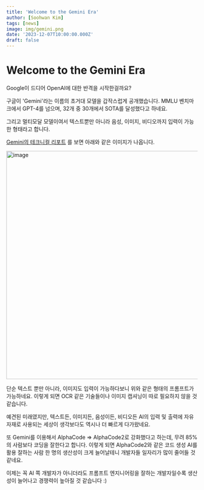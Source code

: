 ```yaml
---
title: 'Welcome to the Gemini Era'
author: [Soohwan Kim]
tags: [news]
image: img/gemini.png
date: '2023-12-07T10:00:00.000Z'
draft: false
---
```


# Welcome to the Gemini Era
  
Google이 드디어 OpenAI에 대한 반격을 시작한걸까요?  
  
구글이 'Gemini'라는 이름의 초거대 모델을 갑작스럽게 공개했습니다. MMLU 벤치마크에서 GPT-4를 넘으며, 32개 중 30개에서 SOTA를 달성했다고 하네요.  
  
그리고 멀티모달 모델이여서 텍스트뿐만 아니라 음성, 이미지, 비디오까지 입력이 가능한 형태라고 합니다.  
  
[Gemini의 테크니컬 리포트](https://storage.googleapis.com/deepmind-media/gemini/gemini_1_report.pdf) 를 보면 아래와 같은 이미지가 나옵니다.  
  
<img width="600" alt="image" src="https://github.com/sooftware/sooftware.io/assets/42150335/02b0c26f-5f05-46b8-a7aa-26bd6b7eb7ea">
  
단순 텍스트 뿐만 아니라, 이미지도 입력이 가능하다보니 위와 같은 형태의 프롬프트가 가능하네요. 이렇게 되면 OCR 같은 기술들이나 이미지 캡셔닝이 따로 필요하지 않을 것 같습니다.   
  
예견된 미래였지만, 텍스트든, 이미지든, 음성이든, 비디오든 AI의 입력 및 출력에 자유자재로 사용되는 세상이 생각보다도 역시나 더 빠르게 다가왔네요.
  
또 Gemini를 이용해서 AlphaCode => AlphaCode2로 강화했다고 하는데, 무려 85%의 사람보다 코딩을 잘한다고 합니다. 이렇게 되면 AlphaCode2와 같은 코드 생성 AI를 활용 잘하는 사람 한 명의 생산성이 크게 늘어날테니 개발자들 일자리가 많이 줄어들 것 같네요.   
  
이제는 꼭 AI 쪽 개발자가 아니더라도 프롬프트 엔지니어링을 잘하는 개발자일수록 생산성이 늘어나고 경쟁력이 높아질 것 같습니다 :)
  